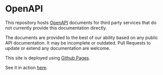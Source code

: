 ---
---
# OpenAPI

This repository hosts [OpenAPI](https://swagger.io/specification/) documents for third party services that do not currently provide this documentation directly.

The documents are provided to the best of our ability based on any public API documentation. It may be incomplete or outdated. Pull Requests to update or extend any documentation are welcome.

This site is deployed using [Github Pages](https://pages.github.com/).

See it in action [here](https://open-api.getshowcase.io).
